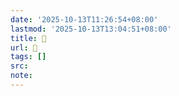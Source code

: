 ```yaml
---
date: '2025-10-13T11:26:54+08:00'
lastmod: '2025-10-13T13:04:51+08:00'
title: 󰔋
url: 󰔋
tags: []
src:
note:
---
```

